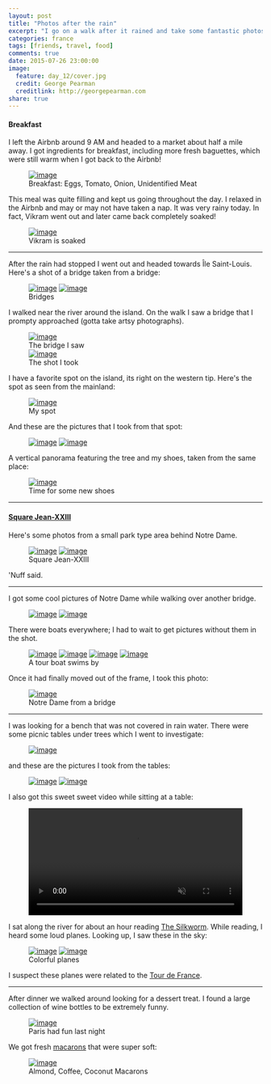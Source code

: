 ```yaml
---
layout: post
title: "Photos after the rain"
excerpt: "I go on a walk after it rained and take some fantastic photos"
categories: france
tags: [friends, travel, food]
comments: true
date: 2015-07-26 23:00:00
image:
  feature: day_12/cover.jpg
  credit: George Pearman
  creditlink: http://georgepearman.com
share: true
---
```


#### Breakfast

I left the Airbnb around 9 AM and headed to a market about half a mile away.
I got ingredients for breakfast, including more fresh baguettes, which were
still warm when I got back to the Airbnb!

<figure class="full">
	<a href="{{site.url}}/images/day_12/1.jpg" title="Breakfast: Eggs, Tomato, Onion, Unidentified Meat"><img src="{{site.url}}/images/day_12/1.jpg" alt="image"></a>
    <figcaption>Breakfast: Eggs, Tomato, Onion, Unidentified Meat</figcaption>
</figure>

This meal was quite filling and kept us going throughout the day.  I relaxed in
the Airbnb and may or may not have taken a nap.  It was very rainy today.  In fact,
Vikram went out and later came back completely soaked!

<figure class="full">
	<a href="{{site.url}}/images/day_12/2.jpg" title="Vikram went out in the rain"><img src="{{site.url}}/images/day_12/2.jpg" alt="image"></a>
    <figcaption>Vikram is soaked</figcaption>
</figure>

---

After the rain had stopped I went out and headed towards Île Saint-Louis.
Here's a shot of a bridge taken from a bridge:

<figure class="full">
	<a href="{{site.url}}/images/day_12/3.jpg" title="A bridge"><img src="{{site.url}}/images/day_12/3.jpg" alt="image"></a>
	<a href="{{site.url}}/images/day_12/4.jpg" title="A bridge"><img src="{{site.url}}/images/day_12/4.jpg" alt="image"></a>
    <figcaption>Bridges</figcaption>
</figure>

I walked near the river around the island.  On the walk I saw a bridge that I prompty approached (gotta take artsy photographs).

<figure class="full">
	<a href="{{site.url}}/images/day_12/5.jpg" title="Oh look a bridge!"><img src="{{site.url}}/images/day_12/5.jpg" alt="image"></a>
    <figcaption>The bridge I saw</figcaption>
	<a href="{{site.url}}/images/day_12/6.jpg" title="Panorama from under a bridge"><img src="{{site.url}}/images/day_12/6.jpg" alt="image"></a>
    <figcaption>The shot I took</figcaption>
</figure>

I have a favorite spot on the island, its right on the western tip.  Here's the
spot as seen from the mainland:

<figure class="full">
	<a href="{{site.url}}/images/day_12/17.jpg" title="Photography spot on Île Saint-Louis"><img src="{{site.url}}/images/day_12/17.jpg" alt="image"></a>
    <figcaption>My spot</figcaption>
</figure>

And these are the pictures that I took from that spot:

<figure class="full">
	<a href="{{site.url}}/images/day_12/10.jpg" title="Taken on Île Saint-Louis"><img src="{{site.url}}/images/day_12/10.jpg" alt="image"></a>
	<a href="{{site.url}}/images/day_12/14.jpg" title="Taken on Île Saint-Louis"><img src="{{site.url}}/images/day_12/14.jpg" alt="image"></a>
</figure>

A vertical panorama featuring the tree and my shoes, taken from the same place:

<figure class="full">
	<a href="{{site.url}}/images/day_12/13.jpg" title="Vertical Panorama on Île Saint-Louis"><img src="{{site.url}}/images/day_12/13.jpg" alt="image"></a>
    <figcaption>Time for some new shoes</figcaption>
</figure>

---

#### [Square Jean-XXIII](https://fr.wikipedia.org/wiki/Square_Jean-XXIII)

Here's some photos from a small park type area behind Notre Dame.

<figure class="full">
	<a href="{{site.url}}/images/day_12/18.jpg" title="Square Jean-XXIII, Notre Dame"><img src="{{site.url}}/images/day_12/18.jpg" alt="image"></a>
	<a href="{{site.url}}/images/day_12/19.jpg" title="Square Jean-XXIII, Notre Dame"><img src="{{site.url}}/images/day_12/19.jpg" alt="image"></a>
    <figcaption>Square Jean-XXIII</figcaption>
</figure>

'Nuff said.

---

I got some cool pictures of Notre Dame while walking over another bridge.

<figure class="full">
	<a href="{{site.url}}/images/day_12/20.jpg" title="Notre Dame"><img src="{{site.url}}/images/day_12/20.jpg" alt="image"></a>
	<a href="{{site.url}}/images/day_12/32.jpg" title="Notre Dame"><img src="{{site.url}}/images/day_12/32.jpg" alt="image"></a>
</figure>

There were boats everywhere; I had to wait to get pictures without them in the
shot.

<figure class="half">
	<a href="{{site.url}}/images/day_12/21.jpg" title="Notre Dame and a tour boat"><img src="{{site.url}}/images/day_12/21.jpg" alt="image"></a>
	<a href="{{site.url}}/images/day_12/23.jpg" title="Notre Dame and a tour boat"><img src="{{site.url}}/images/day_12/23.jpg" alt="image"></a>
	<a href="{{site.url}}/images/day_12/25.jpg" title="Notre Dame and a tour boat"><img src="{{site.url}}/images/day_12/25.jpg" alt="image"></a>
	<a href="{{site.url}}/images/day_12/26.jpg" title="Notre Dame and a tour boat"><img src="{{site.url}}/images/day_12/26.jpg" alt="image"></a>
    <figcaption>A tour boat swims by</figcaption>
</figure>

Once it had finally moved out of the frame, I took this photo:

<figure class="full">
	<a href="{{site.url}}/images/day_12/31.jpg" title="Notre Dame from a bridge"><img src="{{site.url}}/images/day_12/31.jpg" alt="image"></a>
    <figcaption>Notre Dame from a bridge</figcaption>
</figure>

---

I was looking for a bench that was not covered in rain water.  There were some
picnic tables under trees which I went to investigate:

<figure class="full">
	<a href="{{site.url}}/images/day_12/33.jpg" title="Picnic table location"><img src="{{site.url}}/images/day_12/33.jpg" alt="image"></a>
</figure>

and these are the pictures I took from the tables:

<figure class="full" style="padding-bottom:0px">
	<a href="{{site.url}}/images/day_12/35.jpg" title="Île Saint-Louis"><img src="{{site.url}}/images/day_12/35.jpg" alt="image"></a>
	<a href="{{site.url}}/images/day_12/39.jpg" title="Île Saint-Louis and a bridge"><img src="{{site.url}}/images/day_12/39.jpg" alt="image"></a>
</figure>

I also got this sweet sweet video while sitting at a table:

<figure class="full" style="padding-top:0px">
    <video width="100%" controls loop autoplay muted>
      <source src="{{site.url}}/images/day_12/bird.mov">
    </video>
</figure>

I sat along the river for about an hour reading [The
Silkworm](https://en.wikipedia.org/wiki/The_Silkworm).  While reading, I heard
some loud planes.  Looking up, I saw these in the sky:

<figure class="half">
	<a href="{{site.url}}/images/day_12/46.jpg" title="Colorful planes"><img src="{{site.url}}/images/day_12/46.jpg" alt="image"></a>
	<a href="{{site.url}}/images/day_12/47.jpg" title="Colorful planes"><img src="{{site.url}}/images/day_12/47.jpg" alt="image"></a>
    <figcaption>Colorful planes</figcaption>
</figure>

I suspect these planes were related to the [Tour de France](http://www.bbc.co.uk/sport/0/cycling/33665618).

---

After dinner we walked around looking for a dessert treat.  I found a large
collection of wine bottles to be extremely funny.

<figure class="full">
	<a href="{{site.url}}/images/day_12/48.jpg" title="Paris had fun last night"><img src="{{site.url}}/images/day_12/48.jpg" alt="image"></a>
    <figcaption>Paris had fun last night</figcaption>
</figure>

We got fresh [macarons](https://en.wikipedia.org/wiki/Macaron) that were super
soft:

<figure class="full">
	<a href="{{site.url}}/images/day_12/49.jpg" title="Almond, Coffee, Coconut Macarons"><img src="{{site.url}}/images/day_12/49.jpg" alt="image"></a>
    <figcaption>Almond, Coffee, Coconut Macarons</figcaption>
</figure>
